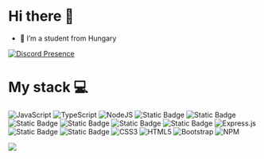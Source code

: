 # Hi there 👋
- 🌱 I’m a student from Hungary
  
[![Discord Presence](https://lanyard.cnrad.dev/api/488757123107389450?bg=3a1f75)](https://discord.com/users/488757123107389450)

# My stack 💻
![JavaScript](https://img.shields.io/badge/javascript-%23323330.svg?style=for-the-badge&logo=javascript&logoColor=%23F7DF1E) 
![TypeScript](https://img.shields.io/badge/typescript-%23007ACC.svg?style=for-the-badge&logo=typescript&logoColor=white) 
![NodeJS](https://img.shields.io/badge/node.js-6DA55F?style=for-the-badge&logo=node.js&logoColor=white) 
![Static Badge](https://img.shields.io/badge/discord.js-%235865F2?style=for-the-badge&logo=discord&logoColor=white)
![Static Badge](https://img.shields.io/badge/Bun.sh-grey?style=for-the-badge&logo=bun&logoColor=white)
![Static Badge](https://img.shields.io/badge/C%23-blue?style=for-the-badge&logo=csharp&logoColor=white)
![Static Badge](https://img.shields.io/badge/Python-%234584b6?style=for-the-badge&logo=python&logoColor=white)
![Static Badge](https://img.shields.io/badge/sqlite-%23003B57?style=for-the-badge&logo=sqlite)
![Static Badge](https://img.shields.io/badge/VS%20%2F%20C%23%20Forms%20App-purple?style=for-the-badge&logo=visualstudio&logoColor=white)
![Express.js](https://img.shields.io/badge/express.js-%23404d59.svg?style=for-the-badge&logo=express&logoColor=%2361DAFB) 
![Static Badge](https://img.shields.io/badge/ubuntu-orange?style=for-the-badge&logo=ubuntu&logoColor=white)
![Static Badge](https://img.shields.io/badge/.net-purple?style=for-the-badge&logo=dotnet&logoColor=white)
![CSS3](https://img.shields.io/badge/css3-%231572B6.svg?style=for-the-badge&logo=css3&logoColor=white) 
![HTML5](https://img.shields.io/badge/html5-%23E34F26.svg?style=for-the-badge&logo=html5&logoColor=white) 
![Bootstrap](https://img.shields.io/badge/bootstrap-%23563D7C.svg?style=for-the-badge&logo=bootstrap&logoColor=white)
![NPM](https://img.shields.io/badge/NPM-%23000000.svg?style=for-the-badge&logo=npm&logoColor=white) 


[![](https://visitcount.itsvg.in/api?id=mcitomi&label=&color=1&icon=7&pretty=false)](https://visitcount.itsvg.in)
